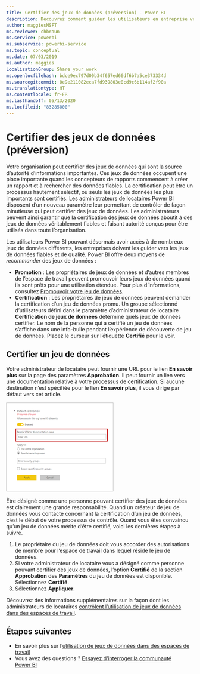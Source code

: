 ```yaml
---
title: Certifier des jeux de données (préversion) - Power BI
description: Découvrez comment guider les utilisateurs en entreprise vers des jeux de données fiables et de qualité.
author: maggiesMSFT
ms.reviewer: chbraun
ms.service: powerbi
ms.subservice: powerbi-service
ms.topic: conceptual
ms.date: 07/03/2019
ms.author: maggies
LocalizationGroup: Share your work
ms.openlocfilehash: bdce9ec797d00b34f657ed66df6b7a5ce373334d
ms.sourcegitcommit: 0e9e211082eca7fd939803e0cd9c6b114af2f90a
ms.translationtype: HT
ms.contentlocale: fr-FR
ms.lasthandoff: 05/13/2020
ms.locfileid: "83285000"
---
```

# <a name="certify-datasets-preview"></a>Certifier des jeux de données (préversion)

Votre organisation peut certifier des jeux de données qui sont la source d’autorité d’informations importantes. Ces jeux de données occupent une place importante quand les concepteurs de rapports commencent à créer un rapport et à rechercher des données fiables. La certification peut être un processus hautement sélectif, où seuls les jeux de données les plus importants sont certifiés. Les administrateurs de locataires Power BI disposent d’un nouveau paramètre leur permettant de contrôler de façon minutieuse qui peut certifier des jeux de données. Les administrateurs peuvent ainsi garantir que la certification des jeux de données aboutit à des jeux de données véritablement fiables et faisant autorité conçus pour être utilisés dans toute l’organisation.

Les utilisateurs Power BI pouvant désormais avoir accès à de nombreux jeux de données différents, les entreprises doivent les guider vers les jeux de données fiables et de qualité. Power BI offre deux moyens de *recommander* des jeux de données :

- **Promotion** : Les propriétaires de jeux de données et d’autres membres de l’espace de travail peuvent promouvoir leurs jeux de données quand ils sont prêts pour une utilisation étendue. Pour plus d’informations, consultez [Promouvoir votre jeu de données](service-datasets-promote.md). 
- **Certification** : Les propriétaires de jeux de données peuvent demander la certification d’un jeu de données promu. Un groupe sélectionné d’utilisateurs défini dans le paramètre d’administrateur de locataire **Certification de jeux de données** détermine quels jeux de données certifier. Le nom de la personne qui a certifié un jeu de données s’affiche dans une info-bulle pendant l’expérience de découverte de jeu de données. Placez le curseur sur l’étiquette **Certifié** pour le voir.

## <a name="certify-a-dataset"></a>Certifier un jeu de données

Votre administrateur de locataire peut fournir une URL pour le lien **En savoir plus** sur la page des paramètres **Approbation**.  Il peut fournir un lien vers une documentation relative à votre processus de certification. Si aucune destination n’est spécifiée pour le lien **En savoir plus**, il vous dirige par défaut vers cet article.

![En savoir plus sur la certification de jeux de données](media/service-datasets-certify-promote/power-bi-dataset-learn-more-certification.png)

Être désigné comme une personne pouvant certifier des jeux de données est clairement une grande responsabilité. Quand un créateur de jeu de données vous contacte concernant la certification d’un jeu de données, c’est le début de votre processus de contrôle. Quand vous êtes convaincu qu’un jeu de données mérite d’être certifié, voici les dernières étapes à suivre.

1. Le propriétaire du jeu de données doit vous accorder des autorisations de membre pour l’espace de travail dans lequel réside le jeu de données.
1. Si votre administrateur de locataire vous a désigné comme personne pouvant certifier des jeux de données, l’option **Certifié** de la section **Approbation** des **Paramètres** du jeu de données est disponible. Sélectionnez **Certifié**.
1. Sélectionnez **Appliquer**.

Découvrez des informations supplémentaires sur la façon dont les administrateurs de locataires [contrôlent l’utilisation de jeux de données dans des espaces de travail](service-datasets-admin-across-workspaces.md).

## <a name="next-steps"></a>Étapes suivantes

* En savoir plus sur l’[utilisation de jeux de données dans des espaces de travail](service-datasets-across-workspaces.md)
* Vous avez des questions ? [Essayez d’interroger la communauté Power BI](https://community.powerbi.com/)
